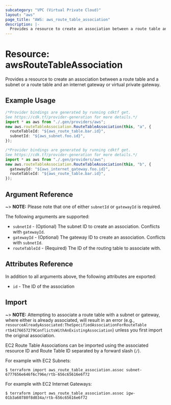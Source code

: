 ```yaml
---
subcategory: "VPC (Virtual Private Cloud)"
layout: "aws"
page_title: "AWS: aws_route_table_association"
description: |-
  Provides a resource to create an association between a route table and a subnet or a route table and an internet gateway or virtual private gateway.
---
```


# Resource: awsRouteTableAssociation

Provides a resource to create an association between a route table and a subnet or a route table and an
internet gateway or virtual private gateway.

## Example Usage

```typescript
/*Provider bindings are generated by running cdktf get.
See https://cdk.tf/provider-generation for more details.*/
import * as aws from "./.gen/providers/aws";
new aws.routeTableAssociation.RouteTableAssociation(this, "a", {
  routeTableId: "${aws_route_table.bar.id}",
  subnetId: "${aws_subnet.foo.id}",
});

```

```typescript
/*Provider bindings are generated by running cdktf get.
See https://cdk.tf/provider-generation for more details.*/
import * as aws from "./.gen/providers/aws";
new aws.routeTableAssociation.RouteTableAssociation(this, "b", {
  gatewayId: "${aws_internet_gateway.foo.id}",
  routeTableId: "${aws_route_table.bar.id}",
});

```

## Argument Reference

\~> **NOTE:** Please note that one of either `subnetId` or `gatewayId` is required.

The following arguments are supported:

* `subnetId` - (Optional) The subnet ID to create an association. Conflicts with `gatewayId`.
* `gatewayId` - (Optional) The gateway ID to create an association. Conflicts with `subnetId`.
* `routeTableId` - (Required) The ID of the routing table to associate with.

## Attributes Reference

In addition to all arguments above, the following attributes are exported:

* `id` - The ID of the association

## Import

\~> **NOTE:** Attempting to associate a route table with a subnet or gateway, where either
is already associated, will result in an error (e.g.,
`resourceAlreadyAssociated:TheSpecifiedAssociationForRouteTable
rtb4176657279ConflictsWithAnExistingAssociation`) unless you first
import the original association.

EC2 Route Table Associations can be imported using the associated resource ID and Route Table ID
separated by a forward slash (`/`).

For example with EC2 Subnets:

```console
$ terraform import aws_route_table_association.assoc subnet-6777656e646f6c796e/rtb-656c65616e6f72
```

For example with EC2 Internet Gateways:

```console
$ terraform import aws_route_table_association.assoc igw-01b3a60780f8d034a/rtb-656c65616e6f72
```
